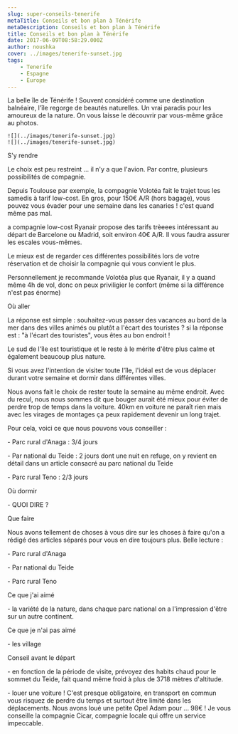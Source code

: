 ```yaml
---
slug: super-conseils-tenerife
metaTitle: Conseils et bon plan à Ténérife
metaDescription: Conseils et bon plan à Ténérife
title: Conseils et bon plan à Ténérife
date: 2017-06-09T08:58:29.000Z
author: noushka
cover: ../images/tenerife-sunset.jpg
tags:
    - Tenerife
    - Espagne
    - Europe
---
```


La belle île de Ténérife ! Souvent considéré comme une destination balnéaire, l'île regorge de beautés naturelles. Un vrai paradis pour les amoureux de la nature. On vous laisse le découvrir par vous-même grâce au photos.

```grid|2|Super photos
![](../images/tenerife-sunset.jpg)
![](../images/tenerife-sunset.jpg)
```

S'y rendre

Le choix est peu restreint ... il n'y a que l'avion. Par contre, plusieurs possibilités de compagnie.

Depuis Toulouse par exemple, la compagnie Volotéa fait le trajet tous les samedis à tarif low-cost. En gros, pour 150€ A/R (hors bagage), vous pouvez vous évader pour une semaine dans les canaries ! c'est quand même pas mal.

a compagnie low-cost Ryanair propose des tarifs trèeees intéressant au départ de Barcelone ou Madrid, soit environ 40€ A/R. Il vous faudra assurer les escales vous-mêmes.

Le mieux est de regarder ces différentes possibilités lors de votre réservation et de choisir la compagnie qui vous convient le plus.

Personnellement je recommande Volotéa plus que Ryanair, il y a quand même 4h de vol, donc on peux priviligier le confort (même si la différence n'est pas énorme)

Où aller

La réponse est simple : souhaitez-vous passer des vacances au bord de la mer dans des villes animés ou plutôt a l'écart des touristes ? si la réponse est : "à l'écart des touristes", vous êtes au bon endroit !

Le sud de l'île est touristique et le reste à le mérite d'être plus calme et également beaucoup plus nature.

Si vous avez l'intention de visiter toute l'île, l'idéal est de vous déplacer durant votre semaine et dormir dans différentes villes.

Nous avons fait le choix de rester toute la semaine au même endroit. Avec du recul, nous nous sommes dit que bouger aurait été mieux pour éviter de perdre trop de temps dans la voiture. 40km en voiture ne paraît rien mais avec les virages de montages ça peux rapidement devenir un long trajet.

Pour cela, voici ce que nous pouvons vous conseiller :

\- Parc rural d'Anaga : 3/4 jours

\- Par national du Teide : 2 jours dont une nuit en refuge, on y revient en détail dans un article consacré au parc national du Teide

\- Parc rural Teno : 2/3 jours

Où dormir

\- QUOI DIRE ?

Que faire

Nous avons tellement de choses à vous dire sur les choses à faire qu'on a rédigé des articles séparés pour vous en dire toujours plus. Belle lecture :

\- Parc rural d'Anaga

\- Par national du Teide

\- Parc rural Teno

Ce que j'ai aimé

\- la variété de la nature, dans chaque parc national on a l'impression d'être sur un autre continent.

Ce que je n'ai pas aimé

\- les village

Conseil avant le départ

\- en fonction de la période de visite, prévoyez des habits chaud pour le sommet du Teide, fait quand même froid à plus de 3718 mètres d'altitude.

\- louer une voiture ! C'est presque obligatoire, en transport en commun vous risquez de perdre du temps et surtout être limité dans les déplacements. Nous avons loué une petite Opel Adam pour ... 98€ ! Je vous conseille la compagnie Cicar, compagnie locale qui offre un service impeccable.
